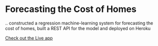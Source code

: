# Forecasting the Cost of Homes
.. constructed a regression machine-learning system for forecasting the cost of homes, built a REST API for the model and deployed on Heroku

[Check out the Live app](https://predict-house-price-zummit.herokuapp.com/)
